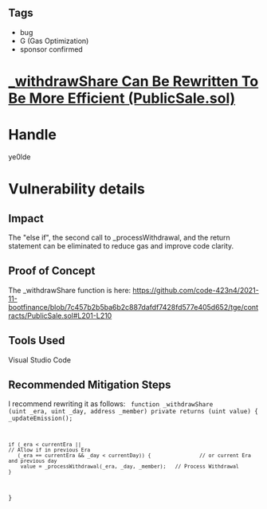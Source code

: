 ## Tags

- bug
- G (Gas Optimization)
- sponsor confirmed

# [_withdrawShare Can Be Rewritten To Be More Efficient (PublicSale.sol)](https://github.com/code-423n4/2021-11-bootfinance-findings/issues/26) 

# Handle

ye0lde


# Vulnerability details

## Impact

The "else if", the second call to _processWithdrawal, and the return statement can be eliminated to reduce gas and improve code clarity.

## Proof of Concept

The _withdrawShare function is here:
https://github.com/code-423n4/2021-11-bootfinance/blob/7c457b2b5ba6b2c887dafdf7428fd577e405d652/tge/contracts/PublicSale.sol#L201-L210

## Tools Used
Visual Studio Code

## Recommended Mitigation Steps
I recommend rewriting it as follows:
<code>
 function _withdrawShare (uint _era, uint _day, address _member) private returns (uint value) {
	_updateEmission();
	
	if (_era < currentEra ||                                                          // Allow if in previous Era                                                                     
	   (_era == currentEra && _day < currentDay)) {                // or current Era and previous day 
		value = _processWithdrawal(_era, _day, _member);   // Process Withdrawal    
	}  
}
</code>

